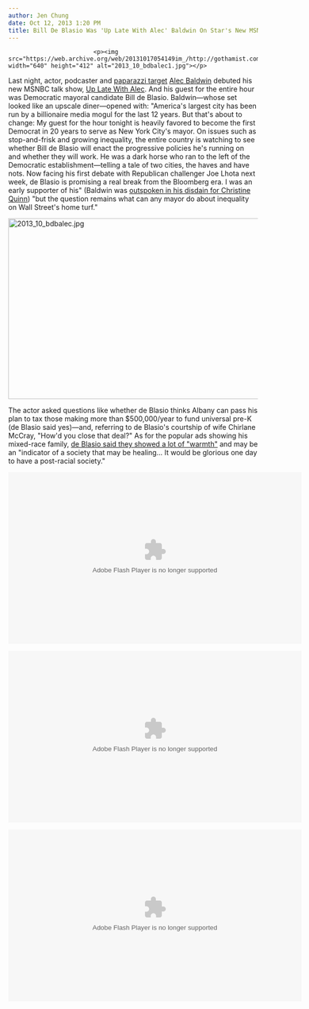 ```yaml
---
author: Jen Chung
date: Oct 12, 2013 1:20 PM
title: Bill De Blasio Was 'Up Late With Alec' Baldwin On Star's New MSNBC Show
---
```



                            
                            
                            
                            <p><img src="https://web.archive.org/web/20131017054149im_/http://gothamist.com/upload/2013/10/2013_10_bdbalec1.jpg" width="640" height="412" alt="2013_10_bdbalec1.jpg"></p>

<p>Last night, actor, podcaster and <a href="https://web.archive.org/web/20131017054149/http://gothamist.com/2013/02/20/exclusive_alec_baldwin_witness.php">paparazzi target</a> <a href="https://web.archive.org/web/20131017054149/http://gothamist.com/tags/alecbaldwin">Alec Baldwin</a> debuted his new MSNBC talk show, <a href="https://web.archive.org/web/20131017054149/http://video.msnbc.msn.com/up-late-with-alec-baldwin/53260184">Up Late With Alec</a>. And his guest for the entire hour was Democratic mayoral candidate Bill de Blasio. Baldwin&#x2014;whose set looked like an upscale diner&#x2014;opened with: &quot;America&apos;s largest city has been run by a billionaire media mogul for the last 12 years. But that&apos;s about to change: My guest for the hour tonight is heavily favored to become the first Democrat in 20 years to serve as New York City&apos;s mayor. On issues such as stop-and-frisk and growing inequality, the entire country is watching to see whether Bill de Blasio will enact the progressive policies he&apos;s running on and whether they will work. He was a dark horse who ran to the left of the Democratic establishment&#x2014;telling a tale of two cities, the haves and have nots. Now facing his first debate with Republican challenger Joe Lhota next week, de Blasio is promising a real break from the Bloomberg era. I was an early supporter of his&quot; (Baldwin was <a href="https://web.archive.org/web/20131017054149/http://gothamist.com/2012/12/07/video_alec_baldwin_says_chrstine_qu.php">outspoken in his disdain for Christine Quinn</a>) &quot;but the question remains what can any mayor do about inequality on Wall Street&apos;s home turf.&quot;</p>

<p><img src="https://web.archive.org/web/20131017054149im_/http://gothamist.com/upload/2013/10/2013_10_bdbalec.jpg" width="640" height="364" alt="2013_10_bdbalec.jpg"></p>

<p>The actor asked questions like whether de Blasio thinks Albany can pass his plan to tax those making more than $500,000/year to fund universal pre-K (de Blasio said yes)&#x2014;and, referring to de Blasio&apos;s courtship of wife Chirlane McCray, &quot;How&apos;d you close that deal?&quot; As for the popular ads showing his mixed-race family, <a href="https://web.archive.org/web/20131017054149/http://www.nydailynews.com/entertainment/gossip/alec-baldwin-interview-bill-de-blasio-article-1.1483432">de Blasio said they showed a lot of &quot;warmth&quot;</a> and may be an &quot;indicator of a society that may be healing... It would be glorious one day to have a post-racial society.&quot;</p>

<center><object width="592" height="346" id="msnbc71d2b7" classid="clsid:D27CDB6E-AE6D-11cf-96B8-444553540000" codebase="https://web.archive.org/web/20131017054149oe_/http://download.macromedia.com/pub/shockwave/cabs/flash/swflash.cab#version=10,0,0,0"><param name="movie" value="http://www.msnbc.msn.com/id/32545640"><param name="FlashVars" value="launch=53260184&amp;width=592&amp;height=346"><param name="allowScriptAccess" value="always"><param name="allowFullScreen" value="true"><param name="wmode" value="transparent"><embed name="msnbc71d2b7" src="https://web.archive.org/web/20131017054149oe_/http://www.msnbc.msn.com/id/32545640" width="592" height="346" flashvars="launch=53260184&amp;width=592&amp;height=346" allowscriptaccess="always" allowfullscreen="true" wmode="transparent" type="application/x-shockwave-flash" pluginspage="http://www.adobe.com/shockwave/download/download.cgi?P1_Prod_Version=ShockwaveFlash"></object>

<p><object width="592" height="346" id="msnbc5f6a2" classid="clsid:D27CDB6E-AE6D-11cf-96B8-444553540000" codebase="https://web.archive.org/web/20131017054149oe_/http://download.macromedia.com/pub/shockwave/cabs/flash/swflash.cab#version=10,0,0,0"><param name="movie" value="http://www.msnbc.msn.com/id/32545640"><param name="FlashVars" value="launch=53260215&amp;width=420&amp;height=245"><param name="allowScriptAccess" value="always"><param name="allowFullScreen" value="true"><param name="wmode" value="transparent"><embed name="msnbc5f6a2" src="https://web.archive.org/web/20131017054149oe_/http://www.msnbc.msn.com/id/32545640" width="592" height="346" flashvars="launch=53260215&amp;width=592&amp;height=346" allowscriptaccess="always" allowfullscreen="true" wmode="transparent" type="application/x-shockwave-flash" pluginspage="http://www.adobe.com/shockwave/download/download.cgi?P1_Prod_Version=ShockwaveFlash"></object></p>

<p><object width="592" height="346" id="msnbc571fed" classid="clsid:D27CDB6E-AE6D-11cf-96B8-444553540000" codebase="https://web.archive.org/web/20131017054149oe_/http://download.macromedia.com/pub/shockwave/cabs/flash/swflash.cab#version=10,0,0,0"><param name="movie" value="http://www.msnbc.msn.com/id/32545640"><param name="FlashVars" value="launch=53255755&amp;width=592&amp;height=346"><param name="allowScriptAccess" value="always"><param name="allowFullScreen" value="true"><param name="wmode" value="transparent"><embed name="msnbc571fed" src="https://web.archive.org/web/20131017054149oe_/http://www.msnbc.msn.com/id/32545640" width="592" height="346" flashvars="launch=53255755&amp;width=592&amp;height=346" allowscriptaccess="always" allowfullscreen="true" wmode="transparent" type="application/x-shockwave-flash" pluginspage="http://www.adobe.com/shockwave/download/download.cgi?P1_Prod_Version=ShockwaveFlash"></object></p></center><p></p>
                            
                            
                            